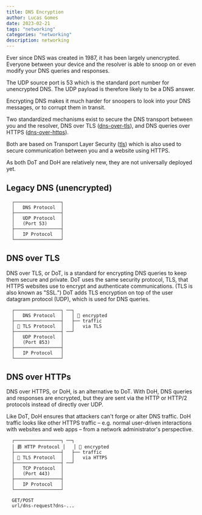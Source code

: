 ```yaml
---
title: DNS Encryption
author: Lucas Gomes
date: 2023-02-21
tags: "networking"
categories: "networking"
description: networking
---
```


Ever since DNS was created in 1987, it has been largely unencrypted. Everyone between your device and the resolver is able to snoop on or even modify your DNS queries and responses.

The UDP source port is 53 which is the standard port number for unencrypted DNS. The UDP payload is therefore likely to be a DNS answer.

Encrypting DNS makes it much harder for snoopers to look into your DNS messages, or to corrupt them in transit.

Two standardized mechanisms exist to secure the DNS transport between you and the resolver, DNS over TLS ([dns-over-tls](networking/dns-over-tls.md)), and DNS queries over HTTPS ([dns-over-https](networking/dns-over-https.md)).

Both are based on Transport Layer Security ([tls](networking/tls.md)) which is also used to secure communication between you and a website using HTTPS.

As both DoT and DoH are relatively new, they are not universally deployed yet.

## Legacy DNS (unencrypted)

```
  ┌─────────────────┐
  │   DNS Protocol  │
  ├─────────────────┤
  │   UDP Protocol  │
  │   (Port 53)     │
  ├─────────────────┤
  │   IP Protocol   │
  └─────────────────┘
```

## DNS over TLS

DNS over TLS, or DoT, is a standard for encrypting DNS queries to keep them secure and private. DoT uses the same security protocol, TLS, that HTTPS websites use to encrypt and authenticate communications. (TLS is also known as "SSL.") DoT adds TLS encryption on top of the user datagram protocol (UDP), which is used for DNS queries.

```
  ┌─────────────────┐ ──┐
  │   DNS Protocol  │   │  encrypted
  ├─────────────────┤   ├── traffic
  │  TLS Protocol  │   │   via TLS
  ├─────────────────┤ ──┘
  │   UDP Protocol  │
  │   (Port 853)    │
  ├─────────────────┤
  │   IP Protocol   │
  └─────────────────┘
```

## DNS over HTTPs

DNS over HTTPS, or DoH, is an alternative to DoT. With DoH, DNS queries and responses are encrypted, but they are sent via the HTTP or HTTP/2 protocols instead of directly over UDP.

Like DoT, DoH ensures that attackers can't forge or alter DNS traffic. DoH traffic looks like other HTTPS traffic – e.g. normal user-driven interactions with websites and web apps – from a network administrator's perspective.

```
  ┌─────────────────┐ ──┐
  │ 爵 HTTP Protocol │   │  encrypted
  ├─────────────────┤   ├── traffic
  │  TLS Protocol  │   │   via HTTPS
  ├─────────────────┤ ──┘
  │   TCP Protocol  │
  │   (Port 443)    │
  ├─────────────────┤
  │   IP Protocol   │
  └─────────────────┘

  GET/POST
  url/dns-request?dns-...
```
